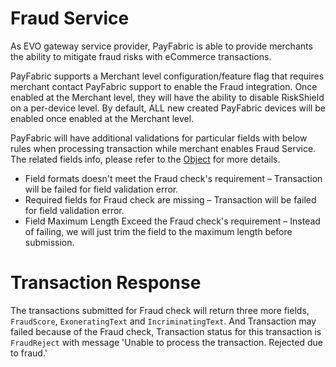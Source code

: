 # Fraud Service
As EVO gateway service provider, PayFabric is able to provide merchants the ability to mitigate fraud risks with eCommerce transactions.

PayFabric supports a Merchant level configuration/feature flag that requires merchant contact PayFabric support to enable the Fraud integration. Once enabled at the Merchant level, they will have the ability to disable RiskShield on a per-device level. By default, ALL new created PayFabric devices will be enabled once enabled at the Merchant level.

PayFabric will have additional validations for particular fields with below rules when processing transaction while merchant enables Fraud Service. The related fields info, please refer to the [Object](https://github.com/PayFabric/APIs/blob/PayFabric/Sections/Objects.md) for more details.
* Field formats doesn't meet the Fraud check's requirement – Transaction will be failed for field validation error.
* Required fields for Fraud check are missing – Transaction will be failed for field validation error.
* Field Maximum Length Exceed the Fraud check's requirement – Instead of failing, we will just trim the field to the maximum length before submission.  

# Transaction Response
The transactions submitted for Fraud check will return three more fields, `FraudScore`, `ExoneratingText` and `IncriminatingText`.
And Transaction may failed because of the Fraud check, Transaction status for this transaction is `FraudReject` with message 'Unable to process the transaction. Rejected due to fraud.'

